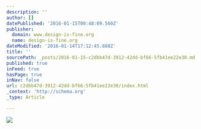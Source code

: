 ```yaml
---
description: ''
author: []
datePublished: '2016-01-15T00:48:09.560Z'
publisher:
  domain: www.design-is-fine.org
  name: design-is-fine.org
dateModified: '2016-01-14T17:12:45.888Z'
title: ''
sourcePath: _posts/2016-01-15-c2dbb47d-3912-42dd-bf66-5fb41ee22e30.md
published: true
inFeed: true
hasPage: true
inNav: false
url: c2dbb47d-3912-42dd-bf66-5fb41ee22e30/index.html
_context: 'http://schema.org'
_type: Article

---
```

![](http://40.media.tumblr.com/0322de3631393f8b66af18a06cd2399c/tumblr_ns1938NXP11rpgpe2o1_r1_1280.jpg)